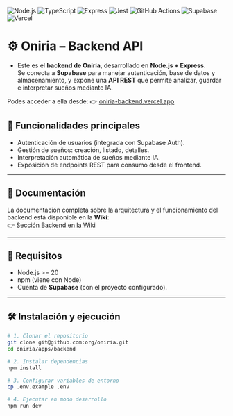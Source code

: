 ![Node.js](https://img.shields.io/badge/Node.js-20.x-green?logo=node.js&logoColor=white)
![TypeScript](https://img.shields.io/badge/TypeScript-5.x-blue?logo=typescript&logoColor=white)
![Express](https://img.shields.io/badge/Express.js-4.x-lightgrey?logo=express&logoColor=black)
![Jest](https://img.shields.io/badge/Jest-29.x-C21325?logo=jest&logoColor=white)
![GitHub Actions](https://img.shields.io/badge/GitHub%20Actions-CI/CD-2088FF?logo=githubactions&logoColor=white)
![Supabase](https://img.shields.io/badge/Supabase-DB-3ECF8E?logo=supabase&logoColor=white)
![Vercel](https://img.shields.io/badge/Vercel-Hosting-black?logo=vercel&logoColor=white)

# ⚙️ Oniria – Backend API

- Este es el **backend de Oniria**, desarrollado en **Node.js + Express**.  
Se conecta a **Supabase** para manejar autenticación, base de datos y almacenamiento, y expone una **API REST** que permite analizar, guardar e interpretar sueños mediante IA.  

Podes acceder a ella desde: 👉 [oniria-backend.vercel.app](https://oniria-backend.vercel.app) 

## 🚀 Funcionalidades principales
- Autenticación de usuarios (integrada con Supabase Auth).  
- Gestión de sueños: creación, listado, detalles.  
- Interpretación automática de sueños mediante IA.  
- Exposición de endpoints REST para consumo desde el frontend.  

---

## 📖 Documentación

La documentación completa sobre la arquitectura y el funcionamiento del backend está disponible en la **Wiki**:  
👉 [Sección Backend en la Wiki]([../../wiki/Backend](https://github.com/PedroOsnaghi/oniria/wiki#%EF%B8%8F-backend))

---

## 🔧 Requisitos
- Node.js >= 20  
- npm (viene con Node)  
- Cuenta de **Supabase** (con el proyecto configurado).  

---

## 🛠️ Instalación y ejecución

```bash
# 1. Clonar el repositorio
git clone git@github.com:org/oniria.git
cd oniria/apps/backend

# 2. Instalar dependencias
npm install

# 3. Configurar variables de entorno
cp .env.example .env

# 4. Ejecutar en modo desarrollo
npm run dev
```

